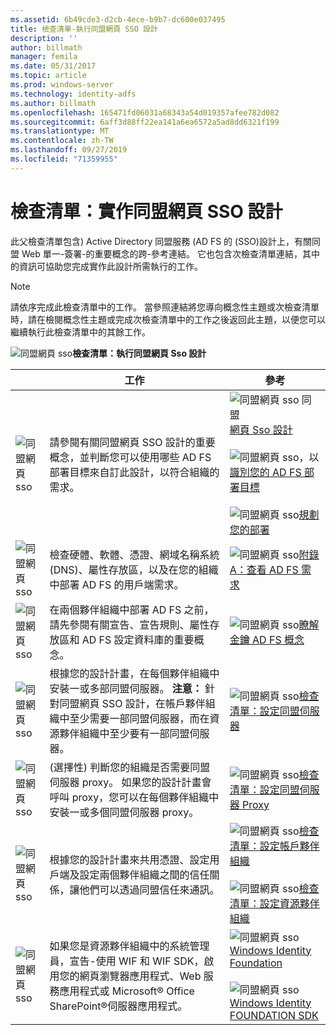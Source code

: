 ```yaml
---
ms.assetid: 6b49cde3-d2cb-4ece-b9b7-dc600e037495
title: 檢查清單-執行同盟網頁 SSO 設計
description: ''
author: billmath
manager: femila
ms.date: 05/31/2017
ms.topic: article
ms.prod: windows-server
ms.technology: identity-adfs
ms.author: billmath
ms.openlocfilehash: 165471fd06031a68343a54d019357afee782d082
ms.sourcegitcommit: 6aff3d88ff22ea141a6ea6572a5ad8dd6321f199
ms.translationtype: MT
ms.contentlocale: zh-TW
ms.lasthandoff: 09/27/2019
ms.locfileid: "71359955"
---
```

# <a name="checklist-implementing-a-federated-web-sso-design"></a>檢查清單：實作同盟網頁 SSO 設計

此父檢查清單包含\) Active Directory 同盟服務 \(AD FS 的 \(SSO\)設計上，有關同盟 Web 單一\-簽署\-的重要概念的跨\-參考連結。 它也包含次檢查清單連結，其中的資訊可協助您完成實作此設計所需執行的工作。  
  
> [!NOTE]  
> 請依序完成此檢查清單中的工作。 當參照連結將您導向概念性主題或次檢查清單時，請在檢閱概念性主題或完成次檢查清單中的工作之後返回此主題，以便您可以繼續執行此檢查清單中的其餘工作。  
  
![同盟網頁 sso](media/2b05dce3-938f-4168-9b8f-1f4398cbdb9b.gif)**檢查清單：執行同盟網頁 Sso 設計**  
  
||工作|參考|  
|-|--------|-------------|  
|![同盟網頁 sso](media/icon_checkboxo.gif)|請參閱有關同盟網頁 SSO 設計的重要概念，並判斷您可以使用哪些 AD FS 部署目標來自訂此設計，以符合組織的需求。|![同盟網頁 sso 同盟](media/faa393df-4856-4431-9eda-4f4e5be72a90.gif)[網頁 Sso 設計](https://technet.microsoft.com/library/dd807050.aspx)<br /><br />![同盟網頁 sso，以](media/faa393df-4856-4431-9eda-4f4e5be72a90.gif)[識別您的 AD FS 部署目標](https://technet.microsoft.com/library/dd807053.aspx)<br /><br />![同盟網頁 sso](media/faa393df-4856-4431-9eda-4f4e5be72a90.gif)[規劃您的部署](https://technet.microsoft.com/library/dd807083.aspx)|  
|![同盟網頁 sso](media/icon_checkboxo.gif)|檢查硬體、軟體、憑證、網域名稱系統 \(DNS\)、屬性存放區，以及在您的組織中部署 AD FS 的用戶端需求。|![同盟網頁 sso](media/faa393df-4856-4431-9eda-4f4e5be72a90.gif)[附錄 A：查看 AD FS 需求](https://technet.microsoft.com/library/ff678034.aspx)|  
|![同盟網頁 sso](media/icon_checkboxo.gif)|在兩個夥伴組織中部署 AD FS 之前，請先參閱有關宣告、宣告規則、屬性存放區和 AD FS 設定資料庫的重要概念。|![同盟網頁 sso](media/faa393df-4856-4431-9eda-4f4e5be72a90.gif)[瞭解金鑰 AD FS 概念](../../ad-fs/technical-reference/Understanding-Key-AD-FS-Concepts.md)|  
|![同盟網頁 sso](media/icon_checkboxo.gif)|根據您的設計計畫，在每個夥伴組織中安裝一或多部同盟伺服器。 **注意：** 針對同盟網頁 SSO 設計，在帳戶夥伴組織中至少需要一部同盟伺服器，而在資源夥伴組織中至少要有一部同盟伺服器。|![同盟網頁 sso](media/bc6cea1a-1c6c-4124-8c8f-1df5adfe8c88.gif)[檢查清單：設定同盟伺服器](Checklist--Setting-Up-a-Federation-Server.md)|  
|![同盟網頁 sso](media/icon_checkboxo.gif)|\(選擇性\) 判斷您的組織是否需要同盟伺服器 proxy。 如果您的設計計畫會呼叫 proxy，您可以在每個夥伴組織中安裝一或多個同盟伺服器 proxy。|![同盟網頁 sso](media/bc6cea1a-1c6c-4124-8c8f-1df5adfe8c88.gif)[檢查清單：設定同盟伺服器 Proxy](Checklist--Setting-Up-a-Federation-Server-Proxy.md)|  
|![同盟網頁 sso](media/icon_checkboxo.gif)|根據您的設計計畫來共用憑證、設定用戶端及設定兩個夥伴組織之間的信任關係，讓他們可以透過同盟信任來通訊。|![同盟網頁 sso](media/bc6cea1a-1c6c-4124-8c8f-1df5adfe8c88.gif)[檢查清單：設定帳戶夥伴組織](Checklist--Configuring-the-Account-Partner-Organization.md)<br /><br />![同盟網頁 sso](media/bc6cea1a-1c6c-4124-8c8f-1df5adfe8c88.gif)[檢查清單：設定資源夥伴組織](Checklist--Configuring-the-Resource-Partner-Organization.md)|  
|![同盟網頁 sso](media/icon_checkboxo.gif)|如果您是資源夥伴組織中的系統管理員，宣告\-使用 WIF 和 WIF SDK，啟用您的網頁瀏覽器應用程式、Web 服務應用程式或 Microsoft® Office SharePoint®伺服器應用程式。|![同盟網頁 sso](media/faa393df-4856-4431-9eda-4f4e5be72a90.gif)[Windows Identity Foundation](https://go.microsoft.com/fwlink/?LinkId=122266)<br /><br />![同盟網頁 sso](media/faa393df-4856-4431-9eda-4f4e5be72a90.gif)[Windows Identity FOUNDATION SDK](https://go.microsoft.com/fwlink/?LinkId=122266)|  
